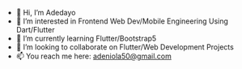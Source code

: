 - 👋 Hi, I’m Adedayo
- 👀 I’m interested in Frontend Web Dev/Mobile Engineering Using Dart/Flutter
- 🌱 I’m currently learning Flutter/Bootstrap5
- 💞️ I’m looking to collaborate on Flutter/Web Development Projects
- 📫 You reach me here: adeniola50@gmail.com

<!---
Adedev20/Adedev20 is a ✨ special ✨ repository because its `README.md` (this file) appears on your GitHub profile.
You can click the Preview link to take a look at your changes.
--->
